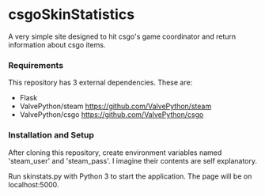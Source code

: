 # csgoSkinStatistics

A very simple site designed to hit csgo's game coordinator and return information about csgo items.

### Requirements

This repository has 3 external dependencies. These are:
+ Flask
+ ValvePython/steam https://github.com/ValvePython/steam
+ ValvePython/csgo https://github.com/ValvePython/csgo

### Installation and Setup

After cloning this repository, create environment variables named 'steam_user' and 'steam_pass'. I imagine their contents are self explanatory.

Run skinstats.py with Python 3 to start the application. The page will be on localhost:5000.

